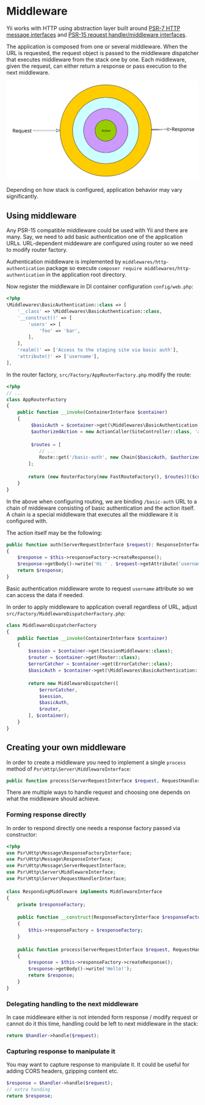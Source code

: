 # Middleware

Yii works with HTTP using abstraction layer built around [PSR-7 HTTP message interfaces](https://www.php-fig.org/psr/psr-7/)
and [PSR-15 request handler/middleware interfaces](https://www.php-fig.org/psr/psr-15/).

The application is composed from one or several middleware. When the URL is requested, the request object is passed to
the middleware dispatcher that executes middleware from the stack one by one. Each middleware, given the request, can
either return a response or pass execution to the next middleware. 

![Middleware](img/middleware.svg)

Depending on how stack is configured, application behavior may vary significantly.

## Using middleware

Any PSR-15 compatible middleware could be used with Yii and there are many. Say, we need to add basic authentication
one of the application URLs. URL-dependent middeware are configured using router so we need to modify router factory. 

Authentication middleware is implemented by `middlewares/http-authentication` package so execute
`composer require middlewares/http-authentication` in the application root directory.

Now register the middleware in DI container configuration `config/web.php`:

```php
<?php
\Middlewares\BasicAuthentication::class => [
    '__class' => \Middlewares\BasicAuthentication::class,
    '__construct()' => [
        'users' => [
            'foo' => 'bar',
        ],
    ],
    'realm()' => ['Access to the staging site via basic auth'],
    'attribute()' => ['username'],
],
```

In the router factory, `src/Factory/AppRouterFactory.php` modify the route:

```php
<?php
// ...
class AppRouterFactory
{
    public function __invoke(ContainerInterface $container)
    {
         $basicAuth = $container->get(\Middlewares\BasicAuthentication::class);
         $authorizedAction = new ActionCaller(SiteController::class, 'auth', $container);

         $routes = [
            // ...
            Route::get('/basic-auth', new Chain($basicAuth, $authorizedAction)),
        ];

        return (new RouterFactory(new FastRouteFactory(), $routes))($container);
    }
}
```

In the above when configuring routing, we are binding `/basic-auth` URL to a chain of middeware consisting of basic
authentication and the action itself. A chain is a special middleware that executes all the middleware it is configured
with.

The action itself may be the following:

```php
public function auth(ServerRequestInterface $request): ResponseInterface
{
    $response = $this->responseFactory->createResponse();
    $response->getBody()->write('Hi ' . $request->getAttribute('username'));
    return $response;
}
```

Basic authentication middleware wrote to request `username` attribute so we can access the data if needed.

In order to apply middleware to application overall regardless of URL, adjust `src/Factory/MiddlewareDispatcherFactory.php`:

```php
class MiddlewareDispatcherFactory
{
    public function __invoke(ContainerInterface $container)
    {
        $session = $container->get(SessionMiddleware::class);
        $router = $container->get(Router::class);
        $errorCatcher = $container->get(ErrorCatcher::class);
        $basicAuth = $container->get(\Middlewares\BasicAuthentication::class);

        return new MiddlewareDispatcher([
            $errorCatcher,
            $session,
            $basicAuth,
            $router,
        ], $container);
    }
}
```

## Creating your own middleware

In order to create a middleware you need to implement a single `process` method of `Psr\Http\Server\MiddlewareInterface`:

```php
public function process(ServerRequestInterface $request, RequestHandlerInterface $handler): ResponseInterface;
```

There are multiple ways to handle request and choosing one depends on what the middleware should achieve.

### Forming response directly

In order to respond directly one needs a response factory passed via constructor:

```php
<?php
use Psr\Http\Message\ResponseFactoryInterface;
use Psr\Http\Message\ResponseInterface;
use Psr\Http\Message\ServerRequestInterface;
use Psr\Http\Server\MiddlewareInterface;
use Psr\Http\Server\RequestHandlerInterface;

class RespondingMiddleware implements MiddlewareInterface
{
    private $responseFactory;

    public function __construct(ResponseFactoryInterface $responseFactory)
    {
        $this->responseFactory = $responseFactory;
    }

    public function process(ServerRequestInterface $request, RequestHandlerInterface $handler): ResponseInterface
    {
        $response = $this->responseFactory->createResponse();
        $response->getBody()->write('Hello!');
        return $response;
    }
}
```

### Delegating handling to the next middleware

In case middleware either is not intended form response / modify request or cannot do it this time, handling could be
left to next middleware in the stack:  

```php
return $handler->handle($request);
```

### Capturing response to manipulate it

You may want to capture response to manipulate it. It could be useful for adding CORS headers, gzipping content etc.

```php
$response = $handler->handle($request);
// extra handing
return $response;
```

